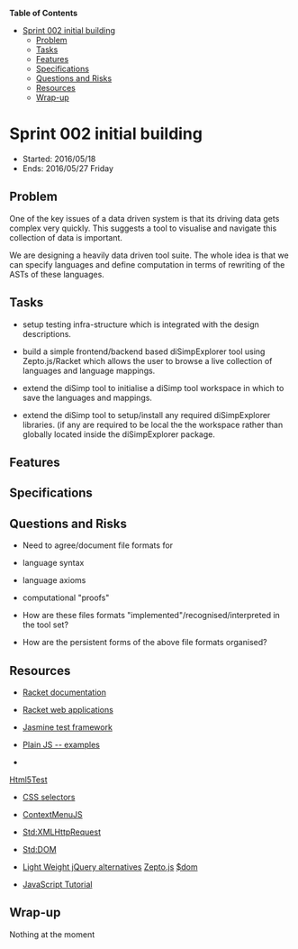 **Table of Contents**

  - [Sprint 002 initial building](#sprint-002-initial-building)
    - [Problem](#problem)
    - [Tasks](#tasks)
    - [Features](#features)
    - [Specifications](#specifications)
    - [Questions and Risks](#questions-and-risks)
    - [Resources](#resources)
    - [Wrap-up](#wrap-up)

<!--- END TOC -->

# Sprint 002 initial building

* Started: 2016/05/18
* Ends: 2016/05/27 Friday

## Problem

One of the key issues of a data driven system is that its driving data 
gets complex very quickly. This suggests a tool to visualise and navigate 
this collection of data is important.

We are designing a heavily data driven tool suite. The whole idea is that 
we can specify languages and define computation in terms of rewriting of 
the ASTs of these languages.

## Tasks

* setup testing infra-structure which is integrated with the design 
  descriptions.

* build a simple frontend/backend based diSimpExplorer tool using 
  Zepto.js/Racket which allows the user to browse a live collection of 
  languages and language mappings.

* extend the diSimp tool to initialise a diSimp tool workspace in which to 
  save the languages and mappings.

* extend the diSimp tool to setup/install any required diSimpExplorer 
  libraries. (if any are required to be local the the workspace rather 
  than globally located inside the diSimpExplorer package.

## Features

## Specifications

## Questions and Risks

* Need to agree/document file formats for
 * language syntax
 * language axioms
 * computational "proofs"

* How are these files formats "implemented"/recognised/interpreted in the 
tool set?

* How are the persistent forms of the above file formats organised?

## Resources

* [Racket documentation](https://docs.racket-lang.org/)

* [Racket web applications](https://docs.racket-lang.org/web-server/)

* [Jasmine test framework](http://jasmine.github.io/)

* [Plain JS -- examples](https://plainjs.com/)

* 
[Html5Test](http://html5test.com/compare/browser/ie-10/chrome-44/firefox-40.html)

* [CSS selectors](http://www.w3schools.com/cssref/css_selectors.asp)

* [ContextMenuJS](http://www.w3schools.com/cssref/css_selectors.asp)

* [Std:XMLHttpRequest](https://xhr.spec.whatwg.org/)

* [Std:DOM](https://dom.spec.whatwg.org/)

* [Light Weight jQuery alternatives](https://dom.spec.whatwg.org/) 
[Zepto.js](http://zeptojs.com/) 
[$dom](https://github.com/julienw/dollardom/)

* [JavaScript Tutorial](http://htmldog.com/guides/javascript/)

## Wrap-up

Nothing at the moment